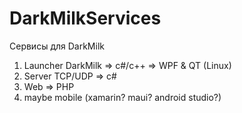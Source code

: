 # DarkMilkServices
Сервисы для DarkMilk
1. Launcher DarkMilk => c#/c++ => WPF & QT (Linux)
2. Server TCP/UDP => c#
3. Web => PHP
4. maybe mobile (xamarin? maui? android studio?)
